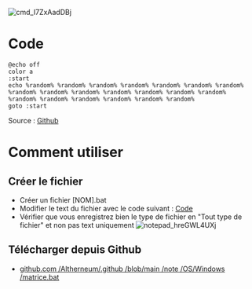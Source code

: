 ![cmd_I7ZxAadDBj](https://github.com/Altherneum/.github/assets/84735589/ea1698f7-ada5-4752-991b-337cde64772e)

# Code
```
@echo off
color a
:start
echo %random% %random% %random% %random% %random% %random% %random% %random% %random% %random% %random% %random% %random% %random% %random% %random% %random% %random% %random% %random% 
goto :start
```
Source : [Github](#Télécharger_depuis_Github)

# Comment utiliser

## Créer le fichier
- Créer un fichier [NOM].bat
- Modifier le text du fichier avec le code suivant : [Code](#Code)
- Vérifier que vous enregistrez bien le type de fichier en "Tout type de fichier" et non pas text uniquement
![notepad_hreGWL4UXj](https://github.com/Altherneum/.github/assets/84735589/940ea3b0-9e4b-4668-9af0-2eecbf35db47)

## Télécharger depuis Github
- [github.com /Altherneum/.github /blob/main /note /OS/Windows /matrice.bat](https://github.com/Altherneum/.github/blob/main/note/OS/Windows/matrice.bat)
